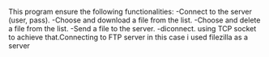 This program  ensure the following functionalities:
-Connect to the server (user, pass).
-Choose and download a file from the list.
-Choose and delete a file from the list.
-Send a file to the server.
-diconnect.
using TCP socket to achieve that.Connecting to FTP server in this case i used filezilla as a server
